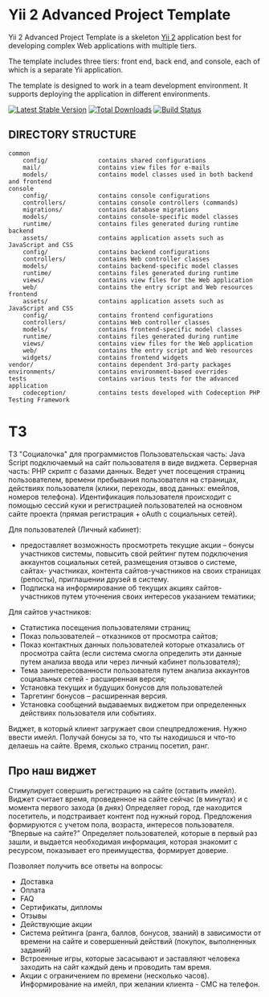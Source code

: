 Yii 2 Advanced Project Template
===============================

Yii 2 Advanced Project Template is a skeleton [Yii 2](http://www.yiiframework.com/) application best for
developing complex Web applications with multiple tiers.

The template includes three tiers: front end, back end, and console, each of which
is a separate Yii application.

The template is designed to work in a team development environment. It supports
deploying the application in different environments.

[![Latest Stable Version](https://poser.pugx.org/yiisoft/yii2-app-advanced/v/stable.png)](https://packagist.org/packages/yiisoft/yii2-app-advanced)
[![Total Downloads](https://poser.pugx.org/yiisoft/yii2-app-advanced/downloads.png)](https://packagist.org/packages/yiisoft/yii2-app-advanced)
[![Build Status](https://travis-ci.org/yiisoft/yii2-app-advanced.svg?branch=master)](https://travis-ci.org/yiisoft/yii2-app-advanced)

DIRECTORY STRUCTURE
-------------------

```
common
    config/              contains shared configurations
    mail/                contains view files for e-mails
    models/              contains model classes used in both backend and frontend
console
    config/              contains console configurations
    controllers/         contains console controllers (commands)
    migrations/          contains database migrations
    models/              contains console-specific model classes
    runtime/             contains files generated during runtime
backend
    assets/              contains application assets such as JavaScript and CSS
    config/              contains backend configurations
    controllers/         contains Web controller classes
    models/              contains backend-specific model classes
    runtime/             contains files generated during runtime
    views/               contains view files for the Web application
    web/                 contains the entry script and Web resources
frontend
    assets/              contains application assets such as JavaScript and CSS
    config/              contains frontend configurations
    controllers/         contains Web controller classes
    models/              contains frontend-specific model classes
    runtime/             contains files generated during runtime
    views/               contains view files for the Web application
    web/                 contains the entry script and Web resources
    widgets/             contains frontend widgets
vendor/                  contains dependent 3rd-party packages
environments/            contains environment-based overrides
tests                    contains various tests for the advanced application
    codeception/         contains tests developed with Codeception PHP Testing Framework
```

# ТЗ

ТЗ "Социалочка" для программистов
Пользовательская часть: Java Script подключаемый на сайт пользователя в виде виджета.
Серверная часть: PHP скрипт с базами данных. Ведет учет посещения страниц пользователем, времени пребывания пользователя на страницах, действиях пользователя (клики, переходы, ввод данных: емейлов, номеров телефона).
Идентификация пользователя происходит с помощью сессий куки и регистрацией пользователей на основном сайте проекта (прямая регистрация + oAuth с социальных сетей).

Для пользователей (Личный кабинет):

 - предоставляет возможность просмотреть текущие акции – бонусы участников системы, повысить свой рейтинг путем подключения аккаунтов социальных сетей, размещения отзывов о системе, сайтах- участниках, контента сайтов-участников на своих страницах (репосты), приглашении друзей в систему.
 - Подписка на информирование об текущих акциях сайтов-участников путем уточнения своих интересов указанием тематики;

Для сайтов участников:

 - Статистика посещения пользователями страниц;
 - Показ пользователей – отказников от просмотра сайтов;
 - Показ контактных данных пользователей которые отказались от просмотра сайта (если система смогла определить эти данные путем анализа ввода или через личный кабинет пользователя);
 - Тема заинтересованности пользователя путем анализа аккаунтов социальных сетей  - расширенная версия;
 - Установка текущих и будущих бонусов для пользователей
 - Таргетинг бонусов – расширенная версия.
 - Установка сообщений выдаваемых виджетом при определенных действиях пользователя или событиях.

Виджет, в который клиент загружает свои спецпредложения. Нужно ввести имейл. Получай бонусы за то, что ты находишься и что-то делаешь на сайте.
Время, сколько страниц посетил, ранг.

## Про наш виджет

Стимулирует совершить регистрацию на сайте (оставить имейл).
Виджет считает время, проведенное на сайте сейчас (в минутах) и с момента первого захода (в днях)
Определяет город, где находится посетитель, и подстраивает контент под нужный город.
Предложения формируются с учетом пола, возраста, интересов пользователя.
“Впервые на сайте?” Определяет пользователей, которые в первый раз зашли, и выдается необходимая информация, которая знакомит с ресурсом, показывает его преимущества, формирует доверие.

Позволяет получить все ответы на вопросы:

 - Доставка
 - Оплата
 - FAQ
 - Сертификаты, дипломы
 - Отзывы
 - Действующие акции
 - Система рейтинга (ранга, баллов, бонусов, званий) в зависимости от времени на сайте и совершенный действий (покупок, выполненных заданий)
 - Встроенные игры, которые засасывают и заставляют человека заходить на сайт каждый день и проводить там время.
 - Акции с ограничением по времени (несколько часов). Информирование на имейл, при желании клиента - СМС на телефон.
